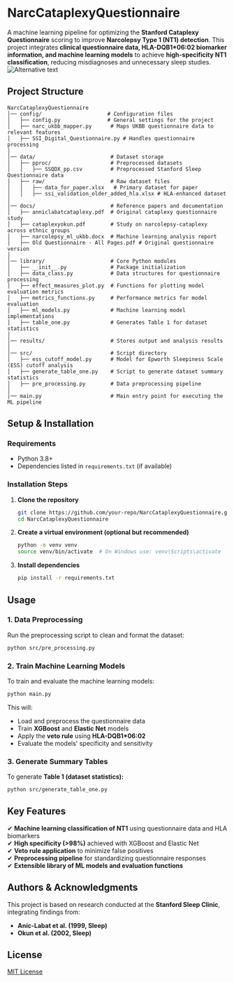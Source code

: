 # **NarcCataplexyQuestionnaire**  
A machine learning pipeline for optimizing the **Stanford Cataplexy Questionnaire** scoring to improve **Narcolepsy Type 1 (NT1) detection**. This project integrates **clinical questionnaire data, HLA-DQB1*06:02 biomarker information, and machine learning models** to achieve **high-specificity NT1 classification**, reducing misdiagnoses and unnecessary sleep studies.
![Alternative text](docs/poster_ppt/RG_NT1_Poster_Seattle_Big_page-0001.jpg)



## **Project Structure**  

```
NarcCataplexyQuestionnaire
│── config/                     # Configuration files  
│   ├── config.py               # General settings for the project  
│   ├── narc_ukbb_mapper.py      # Maps UKBB questionnaire data to relevant features  
│   ├── SSI_Digital_Questionnaire.py # Handles questionnaire processing  
│  
│── data/                        # Dataset storage  
│   ├── pproc/                   # Preprocessed datasets  
│   │   ├── SSQDX_pp.csv         # Preprocessed Stanford Sleep Questionnaire data  
│   ├── raw/                     # Raw dataset files  
│   │   ├── data_for_paper.xlsx   # Primary dataset for paper  
│   │   ├── ssi_validation_older_added_hla.xlsx # HLA-enhanced dataset  
│  
│── docs/                        # Reference papers and documentation  
│   ├── anniclabatcataplexy.pdf  # Original cataplexy questionnaire study  
│   ├── cataplexyokun.pdf        # Study on narcolepsy-cataplexy across ethnic groups  
│   ├── narcolepsy_ml_ukbb.docx  # Machine learning analysis report  
│   ├── Old Questionnaire - All Pages.pdf # Original questionnaire version  
│  
│── library/                     # Core Python modules  
│   ├── __init__.py              # Package initialization  
│   ├── data_class.py            # Data structures for questionnaire processing  
│   ├── effect_measures_plot.py  # Functions for plotting model evaluation metrics  
│   ├── metrics_functions.py     # Performance metrics for model evaluation  
│   ├── ml_models.py             # Machine learning model implementations  
│   ├── table_one.py             # Generates Table 1 for dataset statistics  
│  
│── results/                     # Stores output and analysis results  
│  
│── src/                         # Script directory  
│   ├── ess_cutoff_model.py      # Model for Epworth Sleepiness Scale (ESS) cutoff analysis  
│   ├── generate_table_one.py    # Script to generate dataset summary statistics  
│   ├── pre_processing.py        # Data preprocessing pipeline  
│  
│── main.py                      # Main entry point for executing the ML pipeline  
```

## **Setup & Installation**  

### **Requirements**  
- Python 3.8+  
- Dependencies listed in `requirements.txt` (if available)  

### **Installation Steps**  
1. **Clone the repository**  
   ```bash
   git clone https://github.com/your-repo/NarcCataplexyQuestionnaire.git
   cd NarcCataplexyQuestionnaire
   ```

2. **Create a virtual environment (optional but recommended)**  
   ```bash
   python -m venv venv
   source venv/bin/activate  # On Windows use: venv\Scripts\activate
   ```

3. **Install dependencies**  
   ```bash
   pip install -r requirements.txt
   ```

## **Usage**  

### **1. Data Preprocessing**  
Run the preprocessing script to clean and format the dataset:  
```bash
python src/pre_processing.py
```

### **2. Train Machine Learning Models**  
To train and evaluate the machine learning models:  
```bash
python main.py
```
This will:  
- Load and preprocess the questionnaire data  
- Train **XGBoost** and **Elastic Net** models  
- Apply the **veto rule** using **HLA-DQB1*06:02**  
- Evaluate the models' specificity and sensitivity  

### **3. Generate Summary Tables**  
To generate **Table 1 (dataset statistics):**  
```bash
python src/generate_table_one.py
```

## **Key Features**  
✔ **Machine learning classification of NT1** using questionnaire data and HLA biomarkers  
✔ **High specificity (>98%)** achieved with XGBoost and Elastic Net  
✔ **Veto rule application** to minimize false positives  
✔ **Preprocessing pipeline** for standardizing questionnaire responses  
✔ **Extensible library of ML models and evaluation functions**  

## **Authors & Acknowledgments**  
This project is based on research conducted at the **Stanford Sleep Clinic**, integrating findings from:  
- **Anic-Labat et al. (1999, Sleep)**
- **Okun et al. (2002, Sleep)**  

## **License**  
[MIT License](LICENSE)  
